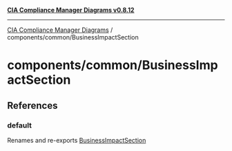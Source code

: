 [**CIA Compliance Manager Diagrams v0.8.12**](../../../README.md)

***

[CIA Compliance Manager Diagrams](../../../modules.md) / components/common/BusinessImpactSection

# components/common/BusinessImpactSection

## References

### default

Renames and re-exports [BusinessImpactSection](../../variables/BusinessImpactSection.md)
